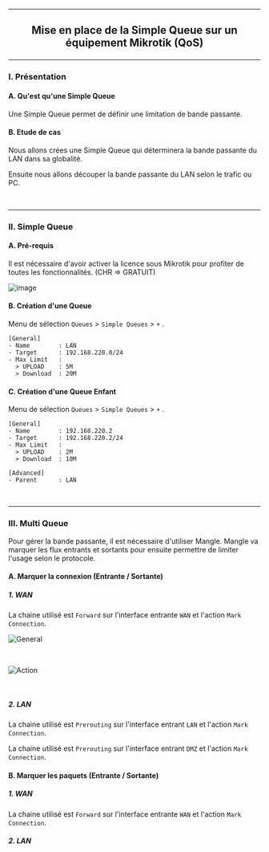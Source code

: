 ------------------------------------------------------------------------------------------------------------------------------------------------------------------------------------------
## <p align='center'> Mise en place de la Simple Queue sur un équipement Mikrotik (QoS) </p>

------------------------------------------------------------------------------------------------------------------------------------------------------------------------------------------
### I. Présentation
#### A. Qu'est qu'une Simple Queue
Une Simple Queue permet de définir une limitation de bande passante.

#### B. Etude de cas
Nous allons crées une Simple Queue qui déterminera la bande passante du LAN dans sa globalité.

Ensuite nous allons découper la bande passante du LAN selon le trafic ou PC.



<br />

------------------------------------------------------------------------------------------------------------------------------------------------------------------------------------------
### II. Simple Queue
#### A. Pré-requis
Il est nécessaire d'avoir activer la licence sous Mikrotik pour profiter de toutes les fonctionnalités. (CHR => GRATUIT)

![image](https://github.com/Drthrax74/Mikrotik/assets/35907/181f9222-e4bf-4e9a-b356-5df472dc78c4)


#### B. Création d'une Queue
Menu de sélection `Queues` > `Simple Queues` > `+` .
```
[General]
- Name        : LAN
- Target      : 192.168.220.0/24
- Max Limit   :
  > UPLOAD    : 5M
  > Download  : 20M
```

#### C. Création d'une Queue Enfant
Menu de sélection `Queues` > `Simple Queues` > `+` .

```
[General]
- Name        : 192.168.220.2
- Target      : 192.168.220.2/24
- Max Limit   :
  > UPLOAD    : 2M
  > Download  : 10M

[Advanced]
- Parent      : LAN
```


<br />

------------------------------------------------------------------------------------------------------------------------------------------------------------------------------------------
### III. Multi Queue
Pour gérer la bande passante, il est nécessaire d'utiliser Mangle. Mangle va marquer les flux entrants et sortants pour ensuite permettre de limiter l'usage selon le protocole.

#### A. Marquer la connexion (Entrante / Sortante)
##### 1. WAN
La chaine utilisé est `Forward` sur l'interface entrante `WAN` et l'action `Mark Connection`.

![General](https://github.com/Drthrax74/Mikrotik/assets/35907/1d8c271a-e38a-4ddc-a408-eaf3faec757e)

<br />

![Action](https://github.com/Drthrax74/Mikrotik/assets/35907/f944ccd7-6ccc-4860-af6d-86d1a13c75f1)

<br />

##### 2. LAN
La chaine utilisé est `Prerouting` sur l'interface entrant `LAN` et l'action `Mark Connection`.

La chaine utilisé est `Prerouting` sur l'interface entrant `DMZ` et l'action `Mark Connection`.




#### B. Marquer les paquets (Entrante / Sortante)
##### 1. WAN
La chaine utilisé est `Forward` sur l'interface entrante `WAN` et l'action `Mark Connection`.


##### 2. LAN



